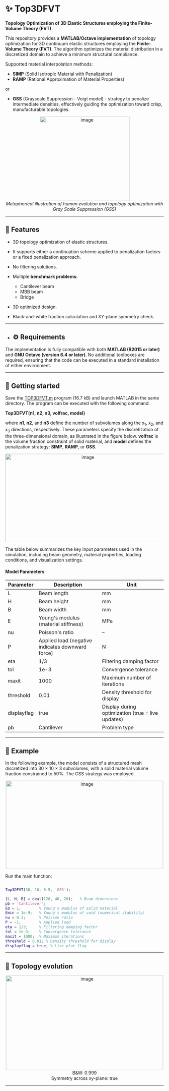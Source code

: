 # ✨ Top3DFVT

**Topology Optimization of 3D Elastic Structures employing the Finite-Volume Theory (FVT)**

This repository provides a **MATLAB/Octave implementation** of topology optimization for 3D continuum elastic structures employing the **Finite-Volume Theory (FVT)**. The algorithm optimizes the material distribution in a discretized domain to achieve a minimum structural compliance.

Supported material interpolation methods:
- **SIMP** (Solid Isotropic Material with Penalization)  
- **RAMP** (Rational Approximation of Material Properties)

or
 
- **GSS** (Grayscale Suppression - Voigt model) - strategy to penalize intermediate densities, effectively guiding the optimization toward crisp, manufacturable topologies.

<p align="center">
  <img width="285" height="268" alt="image" src="https://github.com/user-attachments/assets/f57dceaa-2773-4d08-992f-6858ca71c8fa" /><br>
  <em>Metaphorical illustration of human evolution and topology optimization with Gray Scale Suppression (GSS)</em>
</p>

----

## 📌 Features

- 3D topology optimization of elastic structures.
- It supports either a continuation scheme applied to penalization factors or a fixed penalization approach.
- No filtering solutions.

- Multiple **benchmark problems**:
  - Cantilever beam
  - MBB beam
  - Bridge

- 3D optimized design.
- Black-and-white fraction calculation and XY-plane symmetry check.

----

- ## ⚙️ Requirements

The implementation is fully compatible with both **MATLAB (R2015 or later)** and **GNU Octave (version 6.4 or later)**. No additional toolboxes are required, ensuring that the code can be executed in a standard installation of either environment.

----

## 🚀 Getting started

Save the [TOP3DFVT.m](https://raw.githubusercontent.com/arnaldojunioral/TOP3DFVT/main/TOP3DFVT.m) program (16.7 kB) and launch MATLAB in the same directory. The program can be executed with the following command:

**Top3DFVT(n1, n2, n3, volfrac, model)**

where **n1**, **n2**, and **n3** define the number of subvolumes along the x<sub>1</sub>, x<sub>2</sub>, and x<sub>3</sub> directions, respectively. These parameters specify the discretization of the three-dimensional domain, as illustrated in the figure below. **volfrac** is the volume fraction constraint of solid material, and **model** defines the penalization strategy: **SIMP**, **RAMP**, or **GSS**.

<!-- <p align="center">
<img width="350" height="350" alt="image" src="https://github.com/user-attachments/assets/3d92838e-2fcb-40f7-b0da-80d891ec62d6" />
</p> -->
<p align="center">
<img width="510" height="280" alt="image" src="https://github.com/user-attachments/assets/9efeaf36-5ae0-45d4-b3fc-7a83c7a8b952" />
</p>

The table below summarizes the key input parameters used in the simulation, including beam geometry, material properties, loading conditions, and visualization settings.

#### Model Parameters

| Parameter       | Description                                          | Unit             |
|-----------------|------------------------------------------------------|------------------|
| L             | Beam length                                          | mm               |
| H             | Beam height                                          | mm               |
| B             | Beam width                                           | mm               |
| E             | Young's modulus (material stiffness)                 | MPa              |
| nu            | Poisson's ratio                                      | –                |
| P             | Applied load (negative indicates downward force)     | N                |
| eta          | 1/3      | Filtering damping factor                                    |
| tol          | 1e-3     | Convergence tolerance                                       |
| maxit        | 1000     | Maximum number of iterations                                |
| threshold    | 0.01     | Density threshold for display                               |
| displayflag  | true     | Display during optimization (true = live updates)         |
| pb           | Cantilever | Problem type                                              |

----

## 📌 Example

In the following example, the model consists of a structured mesh discretized into 30 × 10 × 3  subvolumes, with a solid material volume fraction constrained to 50%.
The GSS strategy was employed.

<p align="center">
<img width="500" height="280" alt="image" src="https://github.com/user-attachments/assets/3286338d-7d7f-4e84-8526-e4e316ec63df" />
</p>

Run the main function:

```matlab

Top3DFVT(30, 10, 0.5, 'GSS');  

[L, H, B] = deal(120, 40, 20);   % Beam dimensions
pb = 'Cantilever'; 
E0 = 1;        % Young's modulus of solid material
Emin = 1e-9;   % Young's modulus of void (numerical stability)
nu = 0.3;      % Poisson ratio
P = -1;        % Applied load
eta = 1/3;     % Filtering damping factor
tol = 1e-3;    % Convergence tolerance
maxit = 1000;  % Maximum iterations
threshold = 0.01; % Density threshold for display
displayflag = true; % Live plot flag

````

----

## 🎥 Topology evolution

<p align="center">
  <img width="500" height="300" alt="image" src="https://github.com/user-attachments/assets/16f8fb84-74f8-44b9-b356-09a90b7796d1" /><br>
  B&W: 0.999<br>
  Symmetry across xy-plane: true
</p>

----
